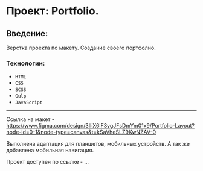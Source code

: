# Проект: Portfolio.

## Введение:

Верстка проекта по макету. Создание своего портфолио.

### Технологии:

- `HTML`
- `CSS`
- `SСSS`
- `Gulp`
- `JavaScript`

---

Ссылка на макет - https://www.figma.com/design/3IliX6lF3vgJFsDmYm01x9/Portfolio-Layout?node-id=0-1&node-type=canvas&t=kSaVheSLZ9KwNZAV-0

Выполнена адаптация для планшетов, мобильных устройств.
А так же добавлена мобильная навигация.

Проект доступен по ссылке - ...
